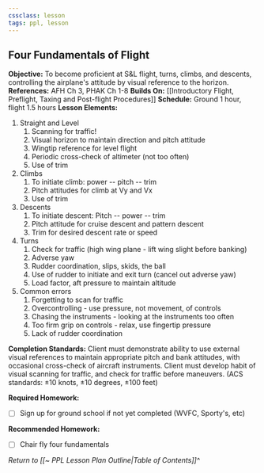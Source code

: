 ```yaml
---
cssclass: lesson
tags: ppl, lesson
---
```

## Four Fundamentals of Flight

**Objective:** To become proficient at S&L flight, turns, climbs, and descents, controlling the airplane's attitude by visual reference to the horizon.
**References:** AFH Ch 3, PHAK Ch 1-8
**Builds On:** [[Introductory Flight, Preflight, Taxing and Post-flight Procedures]]
**Schedule:** Ground 1 hour, flight 1.5 hours
**Lesson Elements:**
1. Straight and Level
	1. Scanning for traffic!
	2. Visual horizon to maintain direction and pitch attitude
	3. Wingtip reference for level flight
	4. Periodic cross-check of altimeter (not too often)
	5. Use of trim
2. Climbs
	1. To initiate climb: power -- pitch -- trim
	2. Pitch attitudes for climb at Vy and Vx
	3. Use of trim
3. Descents
	1. To initiate descent: Pitch -- power -- trim
	2. Pitch attitude for cruise descent and pattern descent
	3. Trim for desired descent rate or speed
4. Turns
	1. Check for traffic (high wing plane - lift wing slight before banking)
	2. Adverse yaw
	3. Rudder coordination, slips, skids, the ball
	4. Use of rudder to initiate and exit turn (cancel out adverse yaw)
	5. Load factor, aft pressure to maintain altitude
5. Common errors
	1. Forgetting to scan for traffic
	2. Overcontrolling - use pressure, not movement, of controls
	3. Chasing the instruments - looking at the instruments too often
	4. Too firm grip on controls - relax, use fingertip pressure
	5. Lack of rudder coordination

**Completion Standards:** Client must demonstrate ability to use external visual references to maintain appropriate pitch and bank attitudes, with occasional cross-check of aircraft instruments. Client must develop habit of visual scanning for traffic, and check for traffic before maneuvers. (ACS standards: &plusmn;10 knots, &plusmn;10 degrees, &plusmn;100 feet)

**Required Homework:**
- [ ] Sign up for ground school if not yet completed (WVFC, Sporty's, etc)

**Recommended Homework:** 
- [ ] Chair fly four fundamentals

*Return to [[~ PPL Lesson Plan Outline|Table of Contents]]^*